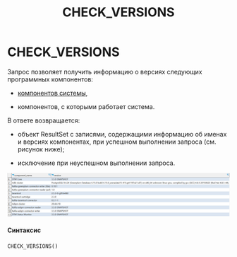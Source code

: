 ﻿---
layout: default
title: CHECK_VERSIONS
nav_order: 7
parent: Запросы SQL+
grand_parent: Справочная информация
has_children: false
has_toc: false
---

CHECK_VERSIONS
==============

Запрос позволяет получить информацию о версиях следующих программных компонентов:

*   [компонентов системы](../../../Обзор_понятий_компонентов_и_связей/Компоненты_системы/Компоненты_системы.md),

*   компонентов, с которыми работает система.

В ответе возвращается:

*   объект ResultSet с записями, содержащими информацию об именах и версиях компонентах, при успешном 
    выполнении запроса (см. рисунок ниже);

*   исключение при неуспешном выполнении запроса.

![](check_versions.png)

#### Синтаксис
```sql
CHECK_VERSIONS()
```